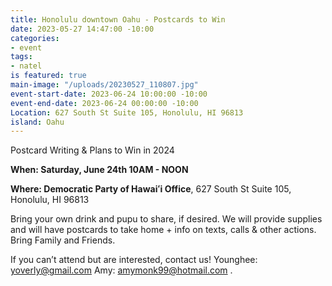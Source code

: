 ```yaml
---
title: Honolulu downtown Oahu - Postcards to Win
date: 2023-05-27 14:47:00 -10:00
categories:
- event
tags:
- natel
is featured: true
main-image: "/uploads/20230527_110807.jpg"
event-start-date: 2023-06-24 10:00:00 -10:00
event-end-date: 2023-06-24 00:00:00 -10:00
Location: 627 South St Suite 105, Honolulu, HI 96813
island: Oahu
---
```


Postcard Writing & Plans to Win in 2024

**When: Saturday, June 24th 10AM - NOON**

**Where: Democratic Party of Hawaiʻi Office**, 627 South St Suite 105, Honolulu, HI 96813

Bring your own drink and pupu to share, if desired. We will provide supplies and will have postcards to take home + info on texts, calls & other actions. Bring Family and Friends.

If you can’t attend but are interested, contact us! Younghee: yoverly@gmail.com Amy: amymonk99@hotmail.com .